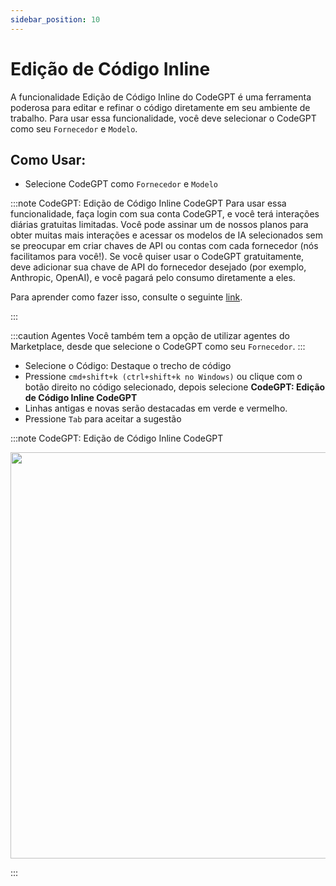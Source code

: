 ```yaml
---
sidebar_position: 10
---
```


# Edição de Código Inline

A funcionalidade Edição de Código Inline do CodeGPT é uma ferramenta poderosa para editar e refinar o código diretamente em seu ambiente de trabalho. Para usar essa funcionalidade, você deve selecionar o CodeGPT como seu `Fornecedor` e `Modelo`.

## Como Usar:

- Selecione CodeGPT como `Fornecedor` e `Modelo`

:::note CodeGPT: Edição de Código Inline CodeGPT
Para usar essa funcionalidade, faça login com sua conta CodeGPT, e você terá interações diárias gratuitas limitadas. Você pode assinar um de nossos planos para obter muitas mais interações e acessar os modelos de IA selecionados sem se preocupar em criar chaves de API ou contas com cada fornecedor (nós facilitamos para você!). Se você quiser usar o CodeGPT gratuitamente, deve adicionar sua chave de API do fornecedor desejado (por exemplo, Anthropic, OpenAI), e você pagará pelo consumo diretamente a eles.

Para aprender como fazer isso, consulte o seguinte [link](https://help.codegpt.co/en/articles/9939744-connect-codegpt-to-vscode).

:::

:::caution Agentes
Você também tem a opção de utilizar agentes do Marketplace, desde que selecione o CodeGPT como seu `Fornecedor`.
:::

- Selecione o Código: Destaque o trecho de código
- Pressione `cmd+shift+k (ctrl+shift+k no Windows)` ou clique com o botão direito no código selecionado, depois selecione **CodeGPT: Edição de Código Inline CodeGPT**
- Linhas antigas e novas serão destacadas em verde e vermelho.
- Pressione `Tab` para aceitar a sugestão

:::note CodeGPT: Edição de Código Inline CodeGPT

<p align="center">
  <img width="900" height="650" src="https://github.com/user-attachments/assets/87c82fe4-c2d7-4bbe-a76d-36176d659828" />
</p>
:::
